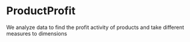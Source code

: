 # ProductProfit
We analyze data to find the profit activity of products and take different measures to dimensions 
